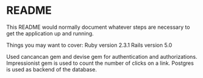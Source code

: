 # README

This README would normally document whatever steps are necessary to get the
application up and running.

Things you may want to cover:
Ruby version 2.3.1
Rails version 5.0

Used cancancan gem and devise gem for authentication and authorizations.
Impressionist gem is used to count the number of clicks on a link. 
Postgres is used as backend of the database. 

